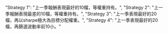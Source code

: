 "Strategy 1": "上一季報酬表現最好的10檔，等權重持有。",
"Strategy 2": "上一季報酬表現最差的10檔，等權重持有。",
"Strategy 3": "上一季表現最好的20檔，再以sharpe極大為目標分配權重。",
"Strategy 4": "上一季表現最好的20檔，再篩選波動率前10小。"
